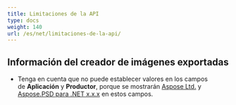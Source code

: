 ```yaml
---
title: Limitaciones de la API
type: docs
weight: 140
url: /es/net/limitaciones-de-la-api/
---
```


## **Información del creador de imágenes exportadas**
- Tenga en cuenta que no puede establecer valores en los campos de **Aplicación** y **Productor**, porque se mostrarán [Aspose Ltd.](https://www.aspose.com) y [Aspose.PSD para .NET x.x.x](https://products.aspose.com/psd/net) en estos campos.
